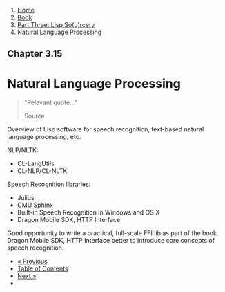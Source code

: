<ol class="breadcrumb">
  <li><a href="/">Home</a></li>
  <li><a href="/book/">Book</a></li>
  <li><a href="/book/3-0-0-overview/">Part Three: Lisp So(u)rcery</a></li>
  <li class="active">Natural Language Processing</li>
</ol>

## Chapter 3.15

# Natural Language Processing

> "Relevant quote..."
> <footer>Source</footer>

Overview of Lisp software for speech recognition, text-based natural language processing, etc.

NLP/NLTK:

* CL-LangUtils
* CL-NLP/CL-NLTK

Speech Recognition libraries:

* Julius
* CMU Sphinx
* Built-in Speech Recognition in Windows and OS X
* Dragon Mobile SDK, HTTP Interface

Good opportunity to write a practical, full-scale FFI lib as part of the book.  Dragon Mobile SDK, HTTP Interface better to introduce core concepts of speech recognition.


<ul class="pager">
  <li class="previous"><a href="/book/3-14-0-quantum-computing/">&laquo; Previous</a></li>
  <li><a href="/book/">Table of Contents</a></li>
  <li class="next"><a href="/book/3-16-0-ai/">Next &raquo;</a><li>
</ul>
